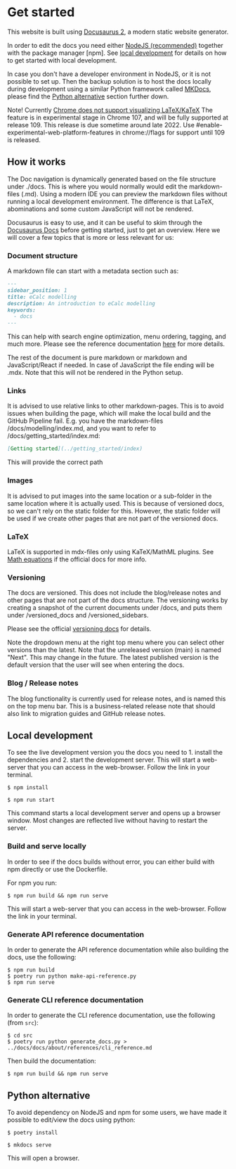 # Get started

This website is built using [Docusaurus 2](https://docusaurus.io/), a modern static website generator.

In order to edit the docs you need either [NodeJS (recommended)](https://nodejs.org/en/download/) together with
the package manager [npm]. See [local development](#local-development) for details on how to get started with local development.

In case you don't have a developer environment in NodeJS, or it is not possible to set up. Then the backup solution
is to host the docs locally during development using a similar Python framework called [MKDocs](https://www.mkdocs.org/), please
find the [Python alternative](#python-alternative) section further down.

Note! Currently [Chrome does not support visualizing LaTeX/KaTeX](https://developer.mozilla.org/en-US/docs/Web/MathML/Element/semantics#browser_compatibility)
The feature is in experimental stage in Chrome 107, and will be fully supported at release 109. This release is due sometime
around late 2022. Use #enable-experimental-web-platform-features in chrome://flags for support until 109 is released.

## How it works

The Doc navigation is dynamically generated based on the file structure under ./docs. This is where you would normally
would edit the markdown-files (.md). Using a modern IDE you can preview the markdown files without running a local
development environment. The difference is that LaTeX, abominations and some custom JavaScript will not be rendered.

Docusaurus is easy to use, and it can be useful to skim through the [Docusaurus Docs](https://docusaurus.io/docs/category/getting-started)
before getting started, just to get an overview. Here we will cover a few topics that is more or less relevant for us:

### Document structure

A markdown file can start with a metadata section such as:

~~~~~~~~markdown
---
sidebar_position: 1
title: eCalc modelling
description: An introduction to eCalc modelling
keywords:
  - docs
---
~~~~~~~~

This can help with search engine optimization, menu ordering, tagging, and much more. Please see the reference documentation
[here](https://docusaurus.io/docs/api/plugins/@docusaurus/plugin-content-docs#markdown-front-matter) for more details.

The rest of the document is pure markdown or markdown and JavaScript/React if needed. In case of JavaScript the file
ending will be .mdx. Note that this will not be rendered in the Python setup.

### Links

It is advised to use relative links to other markdown-pages. This is to avoid issues when building the page, which will
make the local build and the GitHub Pipeline fail. E.g. you have the markdown-files /docs/modelling/index.md,
and you want to refer to /docs/getting_started/index.md:

~~~~~~~~markdown
[Getting started](../getting_started/index)
~~~~~~~~

This will provide the correct path

### Images

It is advised to put images into the same location or a sub-folder in the same location where it is actually used.
This is because of versioned docs, so we can't rely on the static folder for this. However, the static folder will
be used if we create other pages that are not part of the versioned docs.

### LaTeX

LaTeX is supported in mdx-files only using KaTeX/MathML plugins. See [Math equations](https://docusaurus.io/docs/markdown-features/math-equations)
if the official docs for more info.

### Versioning

The docs are versioned. This does not include the blog/release notes and other pages that are not part of the docs
structure. The versioning works by creating a snapshot of the current documents under /docs, and puts them under
/versioned_docs and /versioned_sidebars.

Please see the official [versioning docs](https://docusaurus.io/docs/versioning) for details.

Note the dropdown menu at the right top menu where you can select other versions than the latest. Note that the
unreleased version (main) is named "Next". This may change in the future. The latest published version is the
default version that the user will see when entering the docs.

### Blog / Release notes

The blog functionality is currently used for release notes, and is named this on the top menu bar. This is a
business-related release note that should also link to migration guides and GitHub release notes.

## Local development

To see the live development version you the docs you need to 1. install the dependencies and 2. start the development
server. This will start a web-server that you can access in the web-browser. Follow the link in your terminal.
```
$ npm install
```
```
$ npm run start
```

This command starts a local development server and opens up a browser window. Most changes are reflected live without having to restart the server.

### Build and serve locally
In order to see if the docs builds without error, you can either build with npm directly or use the Dockerfile.

For npm you run:
```
$ npm run build && npm run serve
```

This will start a web-server that you can access in the web-browser. Follow the link in your terminal.

### Generate API reference documentation
In order to generate the API reference documentation while also building the docs, use the following:
```
$ npm run build
$ poetry run python make-api-reference.py
$ npm run serve
```

### Generate CLI reference documentation
In order to generate the CLI reference documentation, use the following (from `src`):
```
$ cd src
$ poetry run python generate_docs.py > ../docs/docs/about/references/cli_reference.md
```

Then build the documentation:
```
$ npm run build && npm run serve
```

## Python alternative
To avoid dependency on NodeJS and npm for some users, we have made it possible to edit/view the docs using python:

```
$ poetry install
```

```
$ mkdocs serve
```

This will open a browser.
